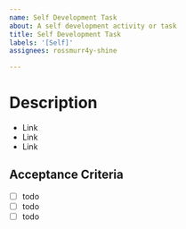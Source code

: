 ```yaml
---
name: Self Development Task
about: A self development activity or task
title: Self Development Task
labels: '[Self]'
assignees: rossmurr4y-shine

---
```


# Description

<!-- describe work item here -->

<!-- optional links - delete if not required -->
- Link
- Link
- Link

## Acceptance Criteria

- [ ] todo
- [ ] todo
- [ ] todo
